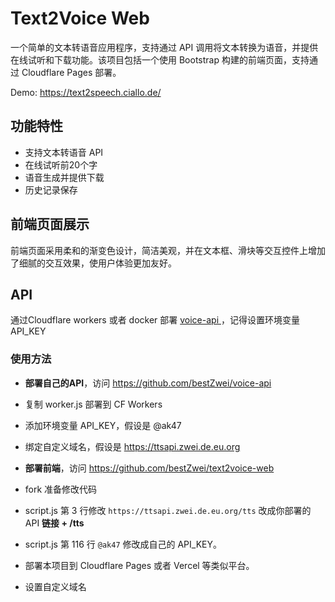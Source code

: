 # Text2Voice Web

一个简单的文本转语音应用程序，支持通过 API 调用将文本转换为语音，并提供在线试听和下载功能。该项目包括一个使用 Bootstrap 构建的前端页面，支持通过 Cloudflare Pages 部署。

Demo: https://text2speech.ciallo.de/

## 功能特性

- 支持文本转语音 API
- 在线试听前20个字
- 语音生成并提供下载
- 历史记录保存

## 前端页面展示

前端页面采用柔和的渐变色设计，简洁美观，并在文本框、滑块等交互控件上增加了细腻的交互效果，使用户体验更加友好。

## API

通过Cloudflare workers 或者 docker 部署 [voice-api ](https://github.com/bestZwei/voice-api)，记得设置环境变量 API_KEY

### 使用方法

+ **部署自己的API**，访问 https://github.com/bestZwei/voice-api

+ 复制 worker.js 部署到 CF Workers
+ 添加环境变量 API_KEY，假设是 @ak47
+ 绑定自定义域名，假设是  https://ttsapi.zwei.de.eu.org
+ **部署前端**，访问 https://github.com/bestZwei/text2voice-web
+ fork 准备修改代码
+ script.js 第 3 行修改 `https://ttsapi.zwei.de.eu.org/tts` 改成你部署的 API **链接 + /tts**
+ script.js 第 116 行 `@ak47` 修改成自己的 API_KEY。
+ 部署本项目到 Cloudflare Pages 或者 Vercel 等类似平台。
+ 设置自定义域名
